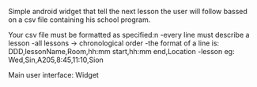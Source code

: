 Simple android widget that tell the next lesson the user will follow bassed on a csv file containing his school program.

Your csv file must be formatted as specified:n
	-every line must describe a lesson
	-all lessons -> chronological order
	-the format of a line is:
		DDD,lessonName,Room,hh:mm start,hh:mm end,Location
	-lesson eg:
		Wed,Sin,A205,8:45,11:10,Sion

Main user interface: Widget